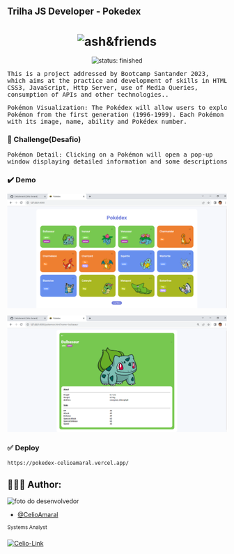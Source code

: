 ## Trilha JS Developer - Pokedex

<div id="topo"></div>
<h1 align="center">
    <img src="https://www.esimagenes.com/pimagen/amigos-ash-pokemon.png" width="20%" alt="ash&friends">
</h1>

<div align="center">
    <img src="https://img.shields.io/static/v1?label=🚧 status&message=finished&color=FDD23F&style=plastic&logo=" alt="status: finished"/>
</div>

<pre>
This is a project addressed by Bootcamp Santander 2023,
which aims at the practice and development of skills in HTML5,
CSS3, JavaScript, Http Server, use of Media Queries,
consumption of APIs and other technologies..
</pre>

<pre>
Pokémon Visualization: The Pokédex will allow users to explore the list of 
Pokémon from the first generation (1996-1999). Each Pokémon will be presented 
with its image, name, ability and Pokédex number.
</pre>

### :dart: Challenge(Desafio)

<pre>
Pokémon Detail: Clicking on a Pokémon will open a pop-up 
window displaying detailed information and some descriptions.
</pre>

### :heavy_check_mark: Demo

![img1](https://github.com/CelioAmaral/js-developer-pokedex/blob/main/assets/img/demo1.png)

![img2](https://github.com/CelioAmaral/js-developer-pokedex/blob/main/assets/img/demo2.png)

### :white_check_mark: Deploy

```shell
https://pokedex-celioamaral.vercel.app/
```

## 👨🏽‍💻 Author:

<img src="https://avatars.githubusercontent.com/u/85323953?v=4" width="100px;" alt="foto do desenvolvedor"/>

- [@CelioAmaral](https://github.com/CelioAmaral)

<sup>Systems Analyst</sup>
</br>
<div>
  <a href="https://www.linkedin.com/in/celioamaral20" target="_blank"><img align="center" alt="Celio-Link" height="30" width="90" src="https://img.shields.io/badge/-LinkedIn-%230077B5?style=flat&logo=linkedin&logoColor=white" target="_blank"></a> 
</div>
